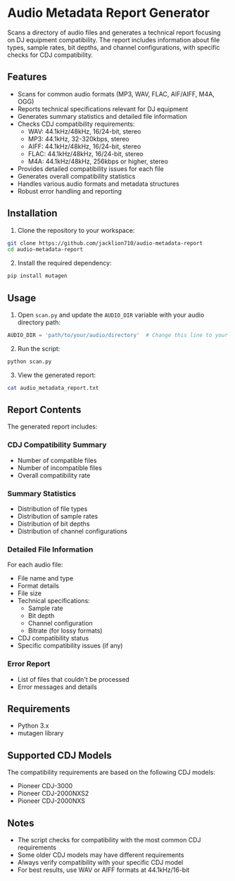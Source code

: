 # Audio Metadata Report Generator

Scans a directory of audio files and generates a technical report focusing on DJ equipment compatibility. The report includes information about file types, sample rates, bit depths, and channel configurations, with specific checks for CDJ compatibility.

## Features

- Scans for common audio formats (MP3, WAV, FLAC, AIF/AIFF, M4A, OGG)
- Reports technical specifications relevant for DJ equipment
- Generates summary statistics and detailed file information
- Checks CDJ compatibility requirements:
  - WAV: 44.1kHz/48kHz, 16/24-bit, stereo
  - MP3: 44.1kHz, 32-320kbps, stereo
  - AIFF: 44.1kHz/48kHz, 16/24-bit, stereo
  - FLAC: 44.1kHz/48kHz, 16/24-bit, stereo
  - M4A: 44.1kHz/48kHz, 256kbps or higher, stereo
- Provides detailed compatibility issues for each file
- Generates overall compatibility statistics
- Handles various audio formats and metadata structures
- Robust error handling and reporting

## Installation

1. Clone the repository to your workspace:
```bash
git clone https://github.com/jacklion710/audio-metadata-report
cd audio-metadata-report
```

2. Install the required dependency:
```bash
pip install mutagen
```

## Usage

1. Open `scan.py` and update the `AUDIO_DIR` variable with your audio directory path:
```python
AUDIO_DIR = 'path/to/your/audio/directory'  # Change this line to your specific path
```

2. Run the script:
```bash
python scan.py
```

3. View the generated report:
```bash
cat audio_metadata_report.txt
```

## Report Contents

The generated report includes:

### CDJ Compatibility Summary
- Number of compatible files
- Number of incompatible files
- Overall compatibility rate

### Summary Statistics
- Distribution of file types
- Distribution of sample rates
- Distribution of bit depths
- Distribution of channel configurations

### Detailed File Information
For each audio file:
- File name and type
- Format details
- File size
- Technical specifications:
  - Sample rate
  - Bit depth
  - Channel configuration
  - Bitrate (for lossy formats)
- CDJ compatibility status
- Specific compatibility issues (if any)

### Error Report
- List of files that couldn't be processed
- Error messages and details

## Requirements

- Python 3.x
- mutagen library

## Supported CDJ Models

The compatibility requirements are based on the following CDJ models:
- Pioneer CDJ-3000
- Pioneer CDJ-2000NXS2
- Pioneer CDJ-2000NXS

## Notes

- The script checks for compatibility with the most common CDJ requirements
- Some older CDJ models may have different requirements
- Always verify compatibility with your specific CDJ model
- For best results, use WAV or AIFF formats at 44.1kHz/16-bit

